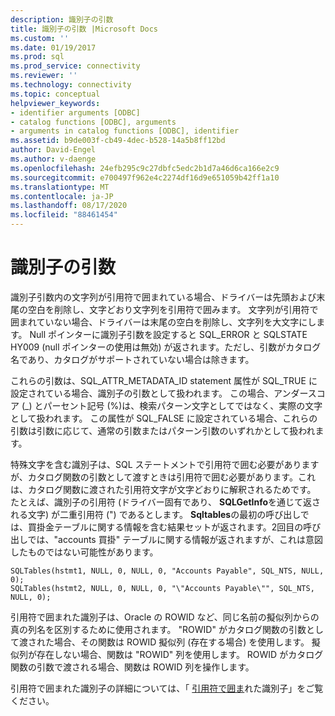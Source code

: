 ```yaml
---
description: 識別子の引数
title: 識別子の引数 |Microsoft Docs
ms.custom: ''
ms.date: 01/19/2017
ms.prod: sql
ms.prod_service: connectivity
ms.reviewer: ''
ms.technology: connectivity
ms.topic: conceptual
helpviewer_keywords:
- identifier arguments [ODBC]
- catalog functions [ODBC], arguments
- arguments in catalog functions [ODBC], identifier
ms.assetid: b9de003f-cb49-4dec-b528-14a5b8ff12bd
author: David-Engel
ms.author: v-daenge
ms.openlocfilehash: 24efb295c9c27dbfc5edc2b1d7a46d6ca166e2c9
ms.sourcegitcommit: e700497f962e4c2274df16d9e651059b42ff1a10
ms.translationtype: MT
ms.contentlocale: ja-JP
ms.lasthandoff: 08/17/2020
ms.locfileid: "88461454"
---
```

# <a name="identifier-arguments"></a>識別子の引数
識別子引数内の文字列が引用符で囲まれている場合、ドライバーは先頭および末尾の空白を削除し、文字どおり文字列を引用符で囲みます。 文字列が引用符で囲まれていない場合、ドライバーは末尾の空白を削除し、文字列を大文字にします。 Null ポインターに識別子引数を設定すると SQL_ERROR と SQLSTATE HY009 (null ポインターの使用は無効) が返されます。ただし、引数がカタログ名であり、カタログがサポートされていない場合は除きます。  
  
 これらの引数は、SQL_ATTR_METADATA_ID statement 属性が SQL_TRUE に設定されている場合、識別子の引数として扱われます。 この場合、アンダースコア (_) とパーセント記号 (%)は、検索パターン文字としてではなく、実際の文字として扱われます。 この属性が SQL_FALSE に設定されている場合、これらの引数は引数に応じて、通常の引数またはパターン引数のいずれかとして扱われます。  
  
 特殊文字を含む識別子は、SQL ステートメントで引用符で囲む必要がありますが、カタログ関数の引数として渡すときは引用符で囲む必要があります。これは、カタログ関数に渡された引用符文字が文字どおりに解釈されるためです。 たとえば、識別子の引用符 (ドライバー固有であり、 **SQLGetInfo**を通じて返される文字) が二重引用符 (") であるとします。 **Sqltables**の最初の呼び出しでは、買掛金テーブルに関する情報を含む結果セットが返されます。2回目の呼び出しでは、"accounts 買掛" テーブルに関する情報が返されますが、これは意図したものではない可能性があります。  
  
```  
SQLTables(hstmt1, NULL, 0, NULL, 0, "Accounts Payable", SQL_NTS, NULL, 0);  
SQLTables(hstmt2, NULL, 0, NULL, 0, "\"Accounts Payable\"", SQL_NTS, NULL, 0);  
```  
  
 引用符で囲まれた識別子は、Oracle の ROWID など、同じ名前の擬似列からの真の列名を区別するために使用されます。 "ROWID" がカタログ関数の引数として渡された場合、その関数は ROWID 擬似列 (存在する場合) を使用します。 擬似列が存在しない場合、関数は "ROWID" 列を使用します。 ROWID がカタログ関数の引数で渡される場合、関数は ROWID 列を操作します。  
  
 引用符で囲まれた識別子の詳細については、「 [引用符で囲ま](../../../odbc/reference/develop-app/quoted-identifiers.md)れた識別子」をご覧ください。
